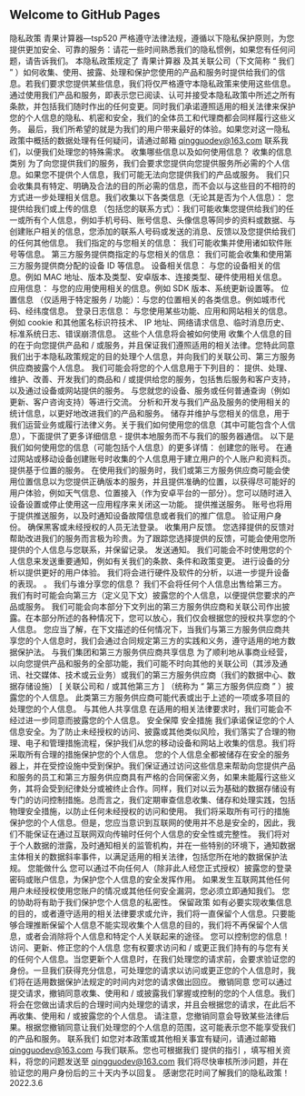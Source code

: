 ## Welcome to GitHub Pages

隐私政策
青果计算器—tsp520 严格遵守法律法规，遵循以下隐私保护原则，为您提供更加安全、可靠的服务：请花一些时间熟悉我们的隐私惯例，如果您有任何问题，请告诉我们。
本隐私政策规定了 青果计算器 及其关联公司（下文简称 “ 我们 ” ）如何收集、使用、披露、处理和保护您使用的产品和服务时提供给我们的信息。若我们要求您提供某些信息，我们将仅严格遵守本隐私政策来使用这些信息。
通过使用我们产品和服务，即表示您已阅读、认可并接受本隐私政策中所述之所有条款，并包括我们随时作出的任何变更。同时我们承诺遵照适用的相关法律来保护您的个人信息的隐私、机密和安全，我们的全体员工和代理商都会同样履行这些义务。
最后，我们所希望的就是为我们的用户带来最好的体验。如果您对这一隐私政策中概括的数据处理有任何疑问，请通过邮箱 qingguodev@163.com 联系我们，以便我们处理您的特殊需求。
收集哪些信息以及如何使用信息？
收集的信息类别
为了向您提供我们的服务，我们会要求您提供向您提供服务所必需的个人信息。如果您不提供个人信息，我们可能无法向您提供我们的产品或服务。
我们只会收集具有特定、明确及合法的目的所必需的信息，而不会以与这些目的不相符的方式进一步处理相关信息。我们收集以下各类信息（无论其是否为个人信息）：
您提供给我们或上传的信息 （包括您的联系方式）：我们可能收集您提供给我们的任一或所有个人信息，例如手机号码、账号信息、头像信息等同步的资料或数据、与创建账户相关的信息，您添加的联系人号码或发送的消息、反馈以及您提供给我们的任何其他信息。
我们指定的与您相关的信息： 我们可能收集并使用诸如软件账号等信息。
第三方服务提供商指定的与您相关的信息： 我们可能会收集和使用第三方服务提供商分配的设备 ID 等信息。
设备相关信息： 与您的设备相关的信息。例如 MAC 地址、版本及类型、安卓版本、连接类型、硬件使用相关信息。
应用信息： 与您的应用使用相关的信息。例如 SDK 版本、系统更新设置等。
位置信息 （仅适用于特定服务 / 功能）：与您的位置相关的各类信息。例如城市代码、经纬度信息。
登录日志信息： 与您使用某些功能、应用和网站相关的信息。例如 cookie 和其他匿名标识符技术、 IP 地址、网络请求信息、临时消息历史、标准系统日志、错误崩溃信息。
这些个人信息将会被如何使用
收集个人信息的目的在于向您提供产品和 / 或服务，并且保证我们遵照适用的相关法律。您特此同意我们出于本隐私政策规定的目的处理个人信息，并向我们的关联公司、第三方服务供应商披露个人信息。
我们可能会将您的个人信息用于下列目的：
提供、处理、维护、改善、开发我们的商品和 / 或提供给您的服务，包括售后服务和客户支持，以及通过设备或网站提供的服务。
与您就您的设备、服务或任何普通查询（例如更新、客户咨询支持）等进行交流。
分析和开发与我们产品及服务的使用相关的统计信息，以更好地改进我们的产品和服务。
储存并维护与您相关的信息，用于我们运营业务或履行法律义务。关于我们如何使用您的信息（其中可能包含个人信息），下面提供了更多详细信息 -
提供本地服务而不与我们的服务器通信。
以下是我们如何使用您的信息（可能包括个人信息）的更多详情：
创建您的账号。 在通过网站或移动设备创建账号时收集的个人信息用于建立用户的个人账户和资料页。
提供基于位置的服务。 在使用我们的服务时，我们或第三方服务供应商可能会使用位置信息以为您提供正确版本的服务，并且提供准确的位置，以获得尽可能好的用户体验，例如天气信息、位置接入（作为安卓平台的一部分）。您可以随时进入设备设置或停止使用这一应用程序来关闭这一功能。
提供推送服务。 账号也将用于提供推送服务，以及时通知设备故障信息或者我们的推广信息。
验证用户身份。 确保黑客或未经授权的人员无法登录。
收集用户反馈。 您选择提供的反馈对帮助改进我们的服务而言极为珍贵。为了跟踪您选择提供的反馈，可能会使用您所提供的个人信息与您联系，并保留记录。
发送通知。 我们可能会不时使用您的个人信息来发送重要通知，例如有关我们的条款、条件和政策变更。
进行设备的分析以提供更好的用户体验。 我们将会进行硬件及软件的分析，以进一步提升设备的表现。
。
我们与谁分享您的信息？
我们不会将任何个人信息出售给第三方。
我们有时可能会向第三方（定义见下文）披露您的个人信息，以便提供您要求的产品或服务。
我们可能会向本部分下文列出的第三方服务供应商和关联公司作出披露。在本部分所述的各种情况下，您可以放心，我们仅会根据您的授权共享您的个人信息。 您应当了解，在下文描述的任何情况下，当我们与第三方服务供应商共享您的个人信息时，我们会通过合同规定第三方的实践和义务，遵守适用的地方数据保护法。
与我们集团和第三方服务供应商共享信息
为了顺利地从事商业经营，以向您提供产品和服务的全部功能，我们可能不时向其他的关联公司（其涉及通讯、社交媒体、技术或云业务）或我们的第三方服务供应商（我们的数据中心、数据存储设施） [ 关联公司和 / 或其他第三方 ] （统称为 “ 第三方服务供应商 ” ）披露您的个人信息。 此类第三方服务供应商可能代表或出于上述的一项或多项目的处理您的个人信息。
与其他人共享信息
在适用的相关法律要求时，我们可能会不经过进一步同意而披露您的个人信息。
安全保障
安全措施
我们承诺保证您的个人信息安全。为了防止未经授权的访问、披露或其他类似风险，我们落实了合理的物理、电子和管理措施流程，保护我们从您的移动设备和网站上收集的信息。我们将采取所有合理的措施保护您的个人信息。
您的个人信息全都被储存在安全的服务器上，并在受控设施中受到保护。我们保证通过访问这些信息来帮助向您提供产品和服务的员工和第三方服务供应商具有严格的合同保密义务，如果未能履行这些义务，其将会受到纪律处分或被终止合作。同样，我们对以云为基础的数据存储设有专门的访问控制措施。总而言之，我们定期审查信息收集、储存和处理实践，包括物理安全措施，以防止任何未经授权的访问和使用。
我们将采取所有可行的措施保护您的个人信息。但是，您应当意识到互联网的使用并不总是安全的，因此，我们不能保证在通过互联网双向传输时任何个人信息的安全性或完整性。
我们将对于个人数据的泄露，及时通知相关的监管机构，并在一些特别的环境下，通知数据主体相关的数据斜率事件，以满足适用的相关法律，包括您所在地的数据保护法规。
您能做什么
您可以通过不向任何人（除非此人经您正式授权）披露您的登录密码或账户信息，为保护您个人信息的安全发挥作用。
如果发生互联网其他任何用户未经授权使用您账户的情况或其他任何安全漏洞，您必须立即通知我们。
您的协助将有助于我们保护您个人信息的私密性。
保留政策
如有必要实现收集信息的目的，或者遵守适用的相关法律要求或允许，我们将一直保留个人信息。只要能够合理推断保留个人信息不能实现收集个人信息的目的，我们将不再保留个人信息，或者会消除将个人信息和特定个人关联起来的途径。
您可以控制您的信息！
访问、更新、修正您的个人信息
您有权要求访问和 / 或更正我们持有的与您有关的任何个人信息。当您更新个人信息时，在我们处理您的请求前，会要求验证您的身份。一旦我们获得充分信息，可处理您的请求以访问或更正您的个人信息时，我们将在适用数据保护法规定的时间内对您的请求做出回应。
撤销同意
您可以通过提交请求，撤销同意收集、使用和 / 或披露我们掌握或控制的您的个人信息。我们将会在您做出请求后的合理时间内处理您的请求，并且会根据您的请求，在此后不再收集、使用和 / 或披露您的个人信息。
请注意，您撤销同意会导致某些法律后果。根据您撤销同意让我们处理您的个人信息的范围，这可能表示您不能享受我们的产品和服务。
联系我们
如您对本政策或其他相关事宜有疑问，请通过邮箱 qingguodev@163.com 与我们联系。您也可根据我们 提供的指引 ，填写相关资料，将您的问题发送至 qingguodev@163.com
我们将尽快审核所涉问题，并在验证您的用户身份后的三十天内予以回复。
感谢您花时间了解我们的隐私政策！
2022.3.6
